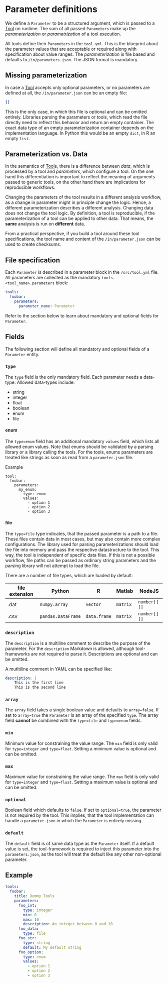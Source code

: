 # Parameter definitions

We define a `Parameter` to be a structured argument, which is passed to a 
[Tool](./tool.md) on runtime. The sum of all passed `Parameters` make up the 
*parameterization* or *parametrization* of a tool execution.

All tools define their `Parameters` in the `tool.yml`. This is the blueprint about
the parameter values that are acceptable or required along with specification about
value ranges. The *parameterization* is file based and defaults to 
`/in/parameters.json`. The JSON format is mandatory. 

## Missing parameterization

In case a [Tool](./tool.md) accepts only optional parameters, or no parameters 
are defined at all, the `/in/parameter.json` can be an empty file:

```json
{}
```

This is the only case, in which this file is optional and can be omitted entirely.
Libraries parsing the parameters or tools, which read the file directly need to
reflect this behavior and return an empty container. The exact data type of an
empty parameterization container depends on the implementation language.
In Python this would be an empty `dict`, in R an empty `list`.

## Parameterization vs. Data

In the semantics of [Tool](tool.md)s, there is a difference between *data*, which 
is processed by a tool and *parameters*, which configure a tool.
On the one hand this differentiation is important to reflect the meaning of 
arguments passed to generic tools, on the other hand there are implications for
reproducible workflows.

Changing the parameters of the tool results in a different analysis workflow, as
a change in parameter might in principle change the logic. Hence, a different 
parameterization describes a different analysis. 
Changing data does not change the tool logic. By definition, a tool is reproducible,
if the parameterization of a tool can be applied to other data. That means, the 
**same** analysis is run on **different** data.

From a practical perspective, if you build a tool around these tool specifications,
the tool name and content of the `/in/parameter.json` can be used to create 
checksums.


## File specification

Each `Parameter` is described in a parameter block in the `/src/tool.yml` file.
All parameters are collected as the mandatory `tools.<tool_name>.parameters` block:

```yaml
tools:
  foobar:
    parameters:
      parameter_name: Parameter
```

Refer to the section below to learn about mandatory and optional fields for `Parameter`.


## Fields

The following section will define all mandatory and optional fields of a `Parameter` entity.

### `type`

The `type` field is the only mandatory field. Each parameter needs a data-type.
Allowed data-types include:

* string
* integer
* float
* boolean
* enum
* file

#### enum

The `type=enum` field has an additional mandatory `values` field, which lists all
allowed enum values. Note that enums should be validated by a parsing library
or a library calling the tools. For the tools, enums parameters are treated like 
strings as soon as read from a `parameter.json` file.

Example

```
tool:
  foobar:
    parameters:
      my_enum:
        type: enum
        values:
          - option 1
          - option 2
          - option 3
```

#### file

The `type=file` type indicates, that the passed parameter is a path to a file. These files contain data in most cases, but may also contain more complex configurations.
The library used for parsing parameterizations should load the file into memory and pass the respective datastructure to the tool. This way, the tool is independent of specific data files. 
If this is not a possible workflow, file paths can be passed as ordinary string parameters and the parsing library will not attempt to load the file. 

There are a number of file types, which are loaded by default:

| file extension | Python |  R  |  Matlab |  NodeJS  |
| ---------------|--------|-----|---------|----------| 
| .dat  |  `numpy.array` | `vector` | `matrix`  | `number[][]` | 
|  .csv |  `pandas.DataFrame` | `data.frame` |  `matrix` |  `number[][]` |

### `description`

The `description` is a multiline comment to describe the purpose of the parameter.
For the `description` Markdown is allowed, although tool-frameworks are not required to parse it.
Descriptions are optional and can be omitted.

A mutltiline comment in YAML can be specified like:

```yaml
description: | 
    This is the first line
    This is the second line
```

### `array`

The `array` field takes a single boolean value and defaults to `array=false`. If set to `array=true` the `Parameter` is an array of the specified `type`. The array field **cannot** be combined with the `type=file` and `type=enum` fields.

### `min`

Minimum value for constraining the value range. The `min` field is only valid for `type=integer` and `type=float`. Setting a minimum value is optional and can be omitted.

### `max`

Maximum value for constraining the value range. The `max` field is only valid for `type=integer` and `type=float`. Setting a maximum value is optional and can be omitted.


### `optional`

Boolean field which defaults to `false`. If set to `optional=true`, the parameter is not required by the tool. This implies, that the tool implementation can handle a `parameter.json` in which the `Parameter` is entirely missing.

### `default`

The `default` field is of same data type as the `Parameter` itself. If a default value is set, the tool-framework is required to inject this parameter into the `parameters.json`, as the tool will treat the default like any other non-optional parameter. 

## Example

```yaml
tools:
  foobar:
    title: Dummy Tools
    parameters:
      foo_int:
        type: integer
        min: 0
        max: 10
        description: An integer between 0 and 10
      foo_data:
        type: file
      foo_str:
        type: string
        default: My default string
      foo_option:
        type: enum
        values:
          - option 1
          - option 2
          - option 3
```
